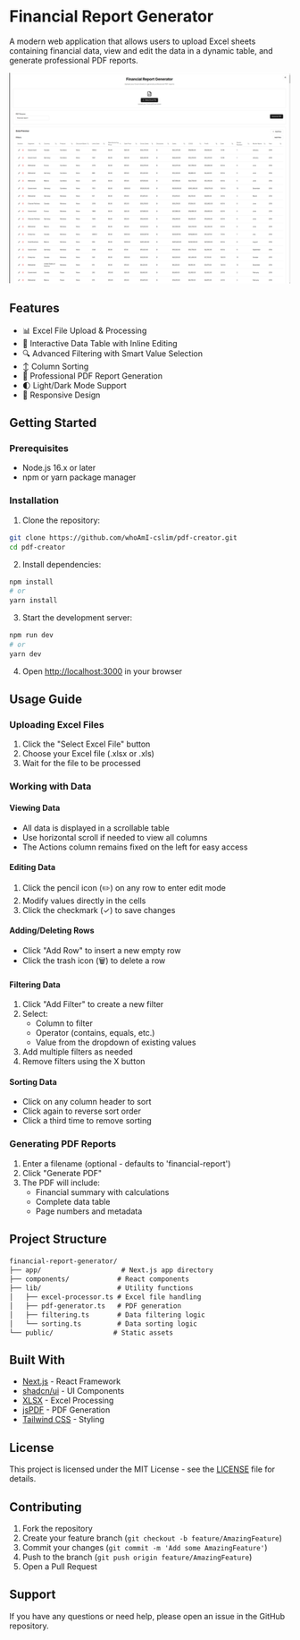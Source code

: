 # Financial Report Generator

A modern web application that allows users to upload Excel sheets containing financial data, view and edit the data in a dynamic table, and generate professional PDF reports.

![Financial Report Generator](https://github.com/whoAmI-cslim/pdf-creator/blob/main/example.png)

## Features

- 📊 Excel File Upload & Processing
- 📝 Interactive Data Table with Inline Editing
- 🔍 Advanced Filtering with Smart Value Selection
- ↕️ Column Sorting
- 📑 Professional PDF Report Generation
- 🌓 Light/Dark Mode Support
- 📱 Responsive Design

## Getting Started

### Prerequisites

- Node.js 16.x or later
- npm or yarn package manager

### Installation

1. Clone the repository:
```bash
git clone https://github.com/whoAmI-cslim/pdf-creator.git
cd pdf-creator
```

2. Install dependencies:
```bash
npm install
# or
yarn install
```

3. Start the development server:
```bash
npm run dev
# or
yarn dev
```

4. Open [http://localhost:3000](http://localhost:3000) in your browser

## Usage Guide

### Uploading Excel Files

1. Click the "Select Excel File" button
2. Choose your Excel file (.xlsx or .xls)
3. Wait for the file to be processed

### Working with Data

#### Viewing Data
- All data is displayed in a scrollable table
- Use horizontal scroll if needed to view all columns
- The Actions column remains fixed on the left for easy access

#### Editing Data
1. Click the pencil icon (✏️) on any row to enter edit mode
2. Modify values directly in the cells
3. Click the checkmark (✓) to save changes

#### Adding/Deleting Rows
- Click "Add Row" to insert a new empty row
- Click the trash icon (🗑️) to delete a row

#### Filtering Data
1. Click "Add Filter" to create a new filter
2. Select:
   - Column to filter
   - Operator (contains, equals, etc.)
   - Value from the dropdown of existing values
3. Add multiple filters as needed
4. Remove filters using the X button

#### Sorting Data
- Click on any column header to sort
- Click again to reverse sort order
- Click a third time to remove sorting

### Generating PDF Reports

1. Enter a filename (optional - defaults to 'financial-report')
2. Click "Generate PDF"
3. The PDF will include:
   - Financial summary with calculations
   - Complete data table
   - Page numbers and metadata

## Project Structure

```
financial-report-generator/
├── app/                    # Next.js app directory
├── components/            # React components
├── lib/                   # Utility functions
│   ├── excel-processor.ts # Excel file handling
│   ├── pdf-generator.ts   # PDF generation
│   ├── filtering.ts       # Data filtering logic
│   └── sorting.ts         # Data sorting logic
└── public/               # Static assets
```

## Built With

- [Next.js](https://nextjs.org/) - React Framework
- [shadcn/ui](https://ui.shadcn.com/) - UI Components
- [XLSX](https://www.npmjs.com/package/xlsx) - Excel Processing
- [jsPDF](https://www.npmjs.com/package/jspdf) - PDF Generation
- [Tailwind CSS](https://tailwindcss.com/) - Styling

## License

This project is licensed under the MIT License - see the [LICENSE](LICENSE) file for details.

## Contributing

1. Fork the repository
2. Create your feature branch (`git checkout -b feature/AmazingFeature`)
3. Commit your changes (`git commit -m 'Add some AmazingFeature'`)
4. Push to the branch (`git push origin feature/AmazingFeature`)
5. Open a Pull Request

## Support

If you have any questions or need help, please open an issue in the GitHub repository.
